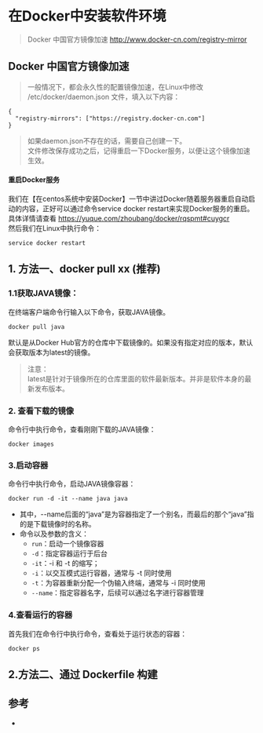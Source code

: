 # 在Docker中安装软件环境

>Docker 中国官方镜像加速 http://www.docker-cn.com/registry-mirror

## Docker 中国官方镜像加速

>一般情况下，都会永久性的配置镜像加速，在Linux中修改 /etc/docker/daemon.json 文件，填入以下内容：
```
{
  "registry-mirrors": ["https://registry.docker-cn.com"]
}
```
>如果daemon.json不存在的话，需要自己创建一下。  
文件修改保存成功之后，记得重启一下Docker服务，以便让这个镜像加速生效。
#### 重启Docker服务
我们在【在centos系统中安装Docker】一节中讲过Docker随着服务器重启自动启动的内容，正好可以通过命令service docker restart来实现Docker服务的重启。  
具体详情请查看 https://yuque.com/zhoubang/docker/rqspmt#cuygcr   
然后我们在Linux中执行命令：  
```
service docker restart
```


## 1. 方法一、docker pull xx (推荐)

### 1.1获取JAVA镜像：

在终端客户端命令行输入以下命令，获取JAVA镜像。
```
docker pull java
```

默认是从Docker Hub官方的仓库中下载镜像的。如果没有指定对应的版本，默认会获取版本为latest的镜像。

>注意：  
latest是针对于镜像所在的仓库里面的软件最新版本。并非是软件本身的最新发布版本。

### 2. 查看下载的镜像

命令行中执行命令，查看刚刚下载的JAVA镜像：
```
docker images
```


### 3.启动容器
命令行中执行命令，启动JAVA镜像容器：
```
docker run -d -it --name java java
```

- 其中，--name后面的“java”是为容器指定了一个别名，而最后的那个“java”指的是下载镜像时的名称。
- 命令以及参数的含义：
  - `run`：启动一个镜像容器
  - `-d`：指定容器运行于后台
  - `-it`：-i 和 -t 的缩写；
  - `-i`：以交互模式运行容器，通常与 -t 同时使用
  - `-t`：为容器重新分配一个伪输入终端，通常与 -i 同时使用
  - `--name`：指定容器名字，后续可以通过名字进行容器管理


### 4.查看运行的容器

首先我们在命令行中执行命令，查看处于运行状态的容器：

```
docker ps
```



## 2.方法二、通过 Dockerfile 构建



## 参考
- []()
